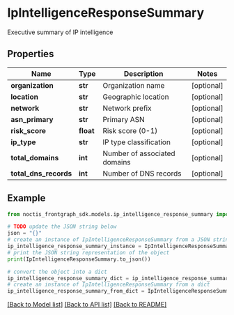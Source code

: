 # IpIntelligenceResponseSummary

Executive summary of IP intelligence

## Properties

Name | Type | Description | Notes
------------ | ------------- | ------------- | -------------
**organization** | **str** | Organization name | [optional] 
**location** | **str** | Geographic location | [optional] 
**network** | **str** | Network prefix | [optional] 
**asn_primary** | **str** | Primary ASN | [optional] 
**risk_score** | **float** | Risk score (0-1) | [optional] 
**ip_type** | **str** | IP type classification | [optional] 
**total_domains** | **int** | Number of associated domains | [optional] 
**total_dns_records** | **int** | Number of DNS records | [optional] 

## Example

```python
from noctis_frontgraph_sdk.models.ip_intelligence_response_summary import IpIntelligenceResponseSummary

# TODO update the JSON string below
json = "{}"
# create an instance of IpIntelligenceResponseSummary from a JSON string
ip_intelligence_response_summary_instance = IpIntelligenceResponseSummary.from_json(json)
# print the JSON string representation of the object
print(IpIntelligenceResponseSummary.to_json())

# convert the object into a dict
ip_intelligence_response_summary_dict = ip_intelligence_response_summary_instance.to_dict()
# create an instance of IpIntelligenceResponseSummary from a dict
ip_intelligence_response_summary_from_dict = IpIntelligenceResponseSummary.from_dict(ip_intelligence_response_summary_dict)
```
[[Back to Model list]](../README.md#documentation-for-models) [[Back to API list]](../README.md#documentation-for-api-endpoints) [[Back to README]](../README.md)



